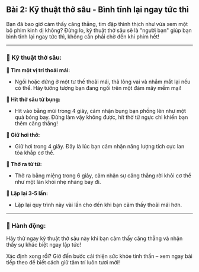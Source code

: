 ## Bài 2: Kỹ thuật thở sâu - Bình tĩnh lại ngay tức thì  

Bạn đã bao giờ cảm thấy căng thẳng, tim đập thình thịch như vừa xem một bộ phim kinh dị không? Đừng lo, kỹ thuật thở sâu sẽ là "người bạn" giúp bạn bình tĩnh lại ngay tức thì, không cần phải chờ đến khi phim hết!

---

### 📌 Kỹ thuật thở sâu:

**🔹 Tìm một vị trí thoải mái:**
- Ngồi hoặc đứng ở một tư thế thoải mái, thả lỏng vai và nhắm mắt lại nếu có thể. Hãy tưởng tượng bạn đang ngồi trên một đám mây mềm mại!

**🔹 Hít thở sâu từ bụng:**
- Hít vào bằng mũi trong 4 giây, cảm nhận bụng bạn phồng lên như một quả bóng bay. Đừng làm vậy không được, hít thở từ ngực chỉ khiến bạn thêm căng thẳng!

**🔹 Giữ hơi thở:**
- Giữ hơi trong 4 giây. Đây là lúc bạn cảm nhận năng lượng tích cực lan tỏa khắp cơ thể.

**🔹 Thở ra từ từ:**
- Thở ra bằng miệng trong 6 giây, cảm nhận sự căng thẳng rời khỏi cơ thể như một làn khói nhẹ nhàng bay đi.

**🔹 Lặp lại 3-5 lần:**
- Lặp lại quy trình này vài lần cho đến khi bạn cảm thấy thoải mái hơn. 

---

### 🚀 Hành động:

Hãy thử ngay kỹ thuật thở sâu này khi bạn cảm thấy căng thẳng và nhận thấy sự khác biệt ngay lập tức!

Xác định xong rồi? Giờ đến bước cải thiện sức khỏe tinh thần – xem ngay bài tiếp theo để biết cách giữ tâm trí luôn tươi mới!